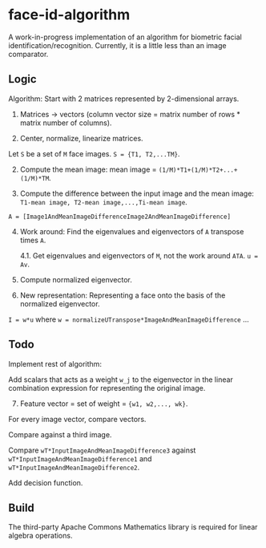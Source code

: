 # face-id-algorithm
A work-in-progress implementation of an algorithm for biometric facial identification/recognition. Currently, it is a little less than an image comparator.

## Logic
Algorithm:
Start with 2 matrices represented by 2-dimensional arrays.
1) Matrices -> vectors (column vector size = matrix number of rows * matrix number of columns).

2) Center, normalize, linearize matrices.

Let `S` be a set of `M` face images. `S = {T1, T2,...TM}`.

2) Compute the mean image: mean image = `(1/M)*T1+(1/M)*T2+...+(1/M)*TM`.

3) Compute the difference between the input image and the mean image: `T1-mean image, T2-mean image,...,Ti-mean image`.


`A = [Image1AndMeanImageDifferenceImage2AndMeanImageDifference]`

4) Work around: Find the eigenvalues and eigenvectors of `A` transpose times `A`.

    4.1. Get eigenvalues and eigenvectors of `M`, not the work around `ATA`. `u = Av`.

5) Compute normalized eigenvector.

6) New representation: Representing a face onto the basis of the normalized eigenvector.

`I = w*u` where `w = normalizeUTranspose*ImageAndMeanImageDifference`
...

## Todo
Implement rest of algorithm:

Add scalars that acts as a weight `w_j` to the eigenvector in the linear combination expression for representing the original image.

7) Feature vector = set of weight = `{w1, w2,..., wk}`.

For every image vector, compare vectors.

Compare against a third image. 

Compare `wT*InputImageAndMeanImageDifference3` against `wT*InputImageAndMeanImageDifference1` and `wT*InputImageAndMeanImageDifference2`.

Add decision function.

## Build
The third-party Apache Commons Mathematics library is required for linear algebra operations.
